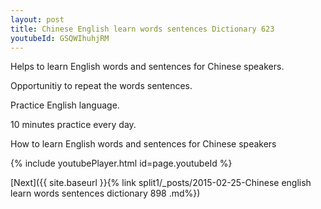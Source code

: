 ```yaml
---
layout: post
title: Chinese English learn words sentences Dictionary 623 
youtubeId: GSQWIhuhjRM
---
```

 
 
Helps to learn English words and sentences for Chinese speakers.

Opportunitiy to repeat the words sentences. 

Practice English language. 
 
10 minutes practice every day. 
 
How to learn English words and sentences for Chinese speakers 
 
{% include youtubePlayer.html id=page.youtubeId %}
 
 
[Next]({{ site.baseurl }}{% link  split1/_posts/2015-02-25-Chinese english learn words sentences dictionary 898 .md%})
 
